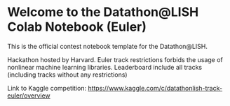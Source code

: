 # Welcome to the Datathon@LISH Colab Notebook (Euler)
This is the official contest notebook template for the Datathon@LISH.


Hackathon hosted by Harvard. Euler track restrictions forbids the usage of nonlinear machine learning libraries. Leaderboard include all tracks (including tracks without any restrictions)

Link to Kaggle competition: https://www.kaggle.com/c/datathonlish-track-euler/overview
